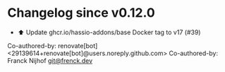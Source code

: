 # Changelog since v0.12.0
- ⬆️ Update ghcr.io/hassio-addons/base Docker tag to v17 (#39)

Co-authored-by: renovate[bot] <29139614+renovate[bot]@users.noreply.github.com>
Co-authored-by: Franck Nijhof <git@frenck.dev> 

